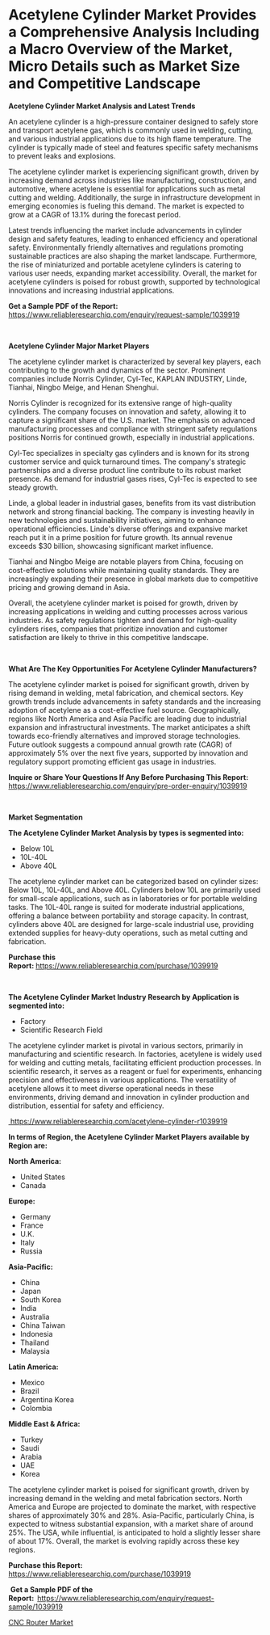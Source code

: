 <p><h1>Acetylene Cylinder Market Provides a Comprehensive Analysis Including a Macro Overview of the Market, Micro Details such as Market Size and Competitive Landscape</h1></p><p><strong>Acetylene Cylinder Market Analysis and Latest Trends</strong></p>
<p><p>An acetylene cylinder is a high-pressure container designed to safely store and transport acetylene gas, which is commonly used in welding, cutting, and various industrial applications due to its high flame temperature. The cylinder is typically made of steel and features specific safety mechanisms to prevent leaks and explosions.</p><p>The acetylene cylinder market is experiencing significant growth, driven by increasing demand across industries like manufacturing, construction, and automotive, where acetylene is essential for applications such as metal cutting and welding. Additionally, the surge in infrastructure development in emerging economies is fueling this demand. The market is expected to grow at a CAGR of 13.1% during the forecast period.</p><p>Latest trends influencing the market include advancements in cylinder design and safety features, leading to enhanced efficiency and operational safety. Environmentally friendly alternatives and regulations promoting sustainable practices are also shaping the market landscape. Furthermore, the rise of miniaturized and portable acetylene cylinders is catering to various user needs, expanding market accessibility. Overall, the market for acetylene cylinders is poised for robust growth, supported by technological innovations and increasing industrial applications.</p></p>
<p><strong>Get a Sample PDF of the Report:&nbsp;</strong> <a href="https://www.reliableresearchiq.com/enquiry/request-sample/1039919?utm_campaign=2442&utm_medium=2&utm_source=Github&utm_content=ia&utm_term=16022025&utm_id=acetylene-cylinder">https://www.reliableresearchiq.com/enquiry/request-sample/1039919</a></p>
<p>&nbsp;</p>
<p><strong>Acetylene Cylinder Major Market Players</strong></p>
<p><p>The acetylene cylinder market is characterized by several key players, each contributing to the growth and dynamics of the sector. Prominent companies include Norris Cylinder, Cyl-Tec, KAPLAN INDUSTRY, Linde, Tianhai, Ningbo Meige, and Henan Shenghui. </p><p>Norris Cylinder is recognized for its extensive range of high-quality cylinders. The company focuses on innovation and safety, allowing it to capture a significant share of the U.S. market. The emphasis on advanced manufacturing processes and compliance with stringent safety regulations positions Norris for continued growth, especially in industrial applications.</p><p>Cyl-Tec specializes in specialty gas cylinders and is known for its strong customer service and quick turnaround times. The company's strategic partnerships and a diverse product line contribute to its robust market presence. As demand for industrial gases rises, Cyl-Tec is expected to see steady growth.</p><p>Linde, a global leader in industrial gases, benefits from its vast distribution network and strong financial backing. The company is investing heavily in new technologies and sustainability initiatives, aiming to enhance operational efficiencies. Linde's diverse offerings and expansive market reach put it in a prime position for future growth. Its annual revenue exceeds $30 billion, showcasing significant market influence.</p><p>Tianhai and Ningbo Meige are notable players from China, focusing on cost-effective solutions while maintaining quality standards. They are increasingly expanding their presence in global markets due to competitive pricing and growing demand in Asia.</p><p>Overall, the acetylene cylinder market is poised for growth, driven by increasing applications in welding and cutting processes across various industries. As safety regulations tighten and demand for high-quality cylinders rises, companies that prioritize innovation and customer satisfaction are likely to thrive in this competitive landscape.</p></p>
<p>&nbsp;</p>
<p><strong>What Are The Key Opportunities For Acetylene Cylinder Manufacturers?</strong></p>
<p><p>The acetylene cylinder market is poised for significant growth, driven by rising demand in welding, metal fabrication, and chemical sectors. Key growth trends include advancements in safety standards and the increasing adoption of acetylene as a cost-effective fuel source. Geographically, regions like North America and Asia Pacific are leading due to industrial expansion and infrastructural investments. The market anticipates a shift towards eco-friendly alternatives and improved storage technologies. Future outlook suggests a compound annual growth rate (CAGR) of approximately 5% over the next five years, supported by innovation and regulatory support promoting efficient gas usage in industries.</p></p>
<p><strong>Inquire or Share Your Questions If Any Before Purchasing This Report:</strong> <a href="https://www.reliableresearchiq.com/enquiry/pre-order-enquiry/1039919?utm_campaign=2442&utm_medium=2&utm_source=Github&utm_content=ia&utm_term=16022025&utm_id=acetylene-cylinder">https://www.reliableresearchiq.com/enquiry/pre-order-enquiry/1039919</a></p>
<p>&nbsp;</p>
<p><strong>Market Segmentation</strong></p>
<p><strong>The Acetylene Cylinder Market Analysis by types is segmented into:</strong></p>
<p><ul><li>Below 10L</li><li>10L-40L</li><li>Above 40L</li></ul></p>
<p><p>The acetylene cylinder market can be categorized based on cylinder sizes: Below 10L, 10L-40L, and Above 40L. Cylinders below 10L are primarily used for small-scale applications, such as in laboratories or for portable welding tasks. The 10L-40L range is suited for moderate industrial applications, offering a balance between portability and storage capacity. In contrast, cylinders above 40L are designed for large-scale industrial use, providing extended supplies for heavy-duty operations, such as metal cutting and fabrication.</p></p>
<p><strong>Purchase this Report:&nbsp;</strong><a href="https://www.reliableresearchiq.com/purchase/1039919?utm_campaign=2442&utm_medium=2&utm_source=Github&utm_content=ia&utm_term=16022025&utm_id=acetylene-cylinder">https://www.reliableresearchiq.com/purchase/1039919</a></p>
<p>&nbsp;</p>
<p><strong>The Acetylene Cylinder Market Industry Research by Application is segmented into:</strong></p>
<p><ul><li>Factory</li><li>Scientific Research Field</li></ul></p>
<p><p>The acetylene cylinder market is pivotal in various sectors, primarily in manufacturing and scientific research. In factories, acetylene is widely used for welding and cutting metals, facilitating efficient production processes. In scientific research, it serves as a reagent or fuel for experiments, enhancing precision and effectiveness in various applications. The versatility of acetylene allows it to meet diverse operational needs in these environments, driving demand and innovation in cylinder production and distribution, essential for safety and efficiency.</p></p>
<p><a href="https://www.reliableresearchiq.com/acetylene-cylinder-r1039919?utm_campaign=2442&utm_medium=2&utm_source=Github&utm_content=ia&utm_term=16022025&utm_id=acetylene-cylinder">&nbsp;https://www.reliableresearchiq.com/acetylene-cylinder-r1039919</a></p>
<p><strong>In terms of Region, the Acetylene Cylinder Market Players available by Region are:</strong></p>
<p>
    <p> <strong> North America: </strong>
        <ul>
            <li>United States</li>
            <li>Canada</li>
        </ul>
        </p> 
    <p> <strong> Europe: </strong>
        <ul>
            <li>Germany</li>
            <li>France</li>
            <li>U.K.</li>
            <li>Italy</li>
            <li>Russia</li>
        </ul>
        </p> 
    <p> <strong> Asia-Pacific: </strong>
        <ul>
            <li>China</li>
            <li>Japan</li>
            <li>South Korea</li>
            <li>India</li>
            <li>Australia</li>
            <li>China Taiwan</li>
            <li>Indonesia</li>
            <li>Thailand</li>
            <li>Malaysia</li>
        </ul>
        </p> 
    <p> <strong> Latin America: </strong>
        <ul>
            <li>Mexico</li>
            <li>Brazil</li>
            <li>Argentina Korea</li>
            <li>Colombia</li>
        </ul>
        </p> 
    <p> <strong> Middle East & Africa: </strong>
        <ul>
            <li>Turkey</li>
            <li>Saudi</li>
            <li>Arabia</li>
            <li>UAE</li>
            <li>Korea</li>
        </ul>
    </p>
    </p>
<p><p>The acetylene cylinder market is poised for significant growth, driven by increasing demand in the welding and metal fabrication sectors. North America and Europe are projected to dominate the market, with respective shares of approximately 30% and 28%. Asia-Pacific, particularly China, is expected to witness substantial expansion, with a market share of around 25%. The USA, while influential, is anticipated to hold a slightly lesser share of about 17%. Overall, the market is evolving rapidly across these key regions.</p></p>
<p><strong>Purchase this Report: </strong><a href="https://www.reliableresearchiq.com/purchase/1039919?utm_campaign=2442&utm_medium=2&utm_source=Github&utm_content=ia&utm_term=16022025&utm_id=acetylene-cylinder">https://www.reliableresearchiq.com/purchase/1039919</a></p>
<p>&nbsp;<strong>Get a Sample PDF of the Report:&nbsp;&nbsp;</strong><a href="https://www.reliableresearchiq.com/enquiry/request-sample/1039919?utm_campaign=2442&utm_medium=2&utm_source=Github&utm_content=ia&utm_term=16022025&utm_id=acetylene-cylinder">https://www.reliableresearchiq.com/enquiry/request-sample/1039919</a></p>
<p><strong></strong></p>
<p><p><a href="https://github.com/chaturberville8181/Market-Research-Report-List-1/blob/main/cnc-router-market.md?utm_campaign=2442&utm_medium=2&utm_source=Github&utm_content=ia&utm_term=16022025&utm_id=acetylene-cylinder">CNC Router Market</a></p></p>